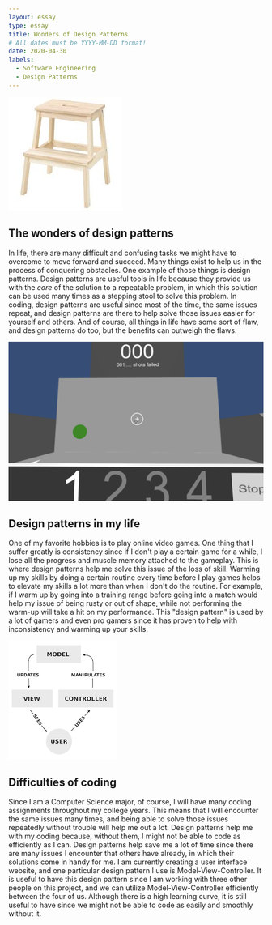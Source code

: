 ```yaml
---
layout: essay
type: essay
title: Wonders of Design Patterns
# All dates must be YYYY-MM-DD format!
date: 2020-04-30
labels:
  - Software Engineering
  - Design Patterns
--- 
```


<img class="ui right small rounded floated image" src="../images/stepping-stool.jpg">

## The wonders of design patterns
In life, there are many difficult and confusing tasks we might have to overcome to move forward and succeed. Many things exist to help us in the process of conquering obstacles. One example of those things is design patterns. Design patterns are useful tools in life because they provide us with the *core* of the solution to a repeatable problem, in which this solution can be used many times as a stepping stool to solve this problem. In coding, design patterns are useful since most of the time, the same issues repeat, and design patterns are there to help solve those issues easier for yourself and others. And of course, all things in life have some sort of flaw, and design patterns do too, but the benefits can outweigh the flaws.

<img class="ui medium right circular floated image" src="../images/gaming-warm-up.png">

## Design patterns in my life
One of my favorite hobbies is to play online video games. One thing that I suffer greatly is consistency since if I don't play a certain game for a while, I lose all the progress and muscle memory attached to the gameplay. This is where design patterns help me solve this issue of the loss of skill. Warming up my skills by doing a certain routine every time before I play games helps to elevate my skills a lot more than when I don't do the routine. For example, if I warm up by going into a training range before going into a match would help my issue of being rusty or out of shape, while not performing the warm-up will take a hit on my performance. This "design pattern" is used by a lot of gamers and even pro gamers since it has proven to help with inconsistency and warming up your skills.

<img class="ui medium center rounded image" src="../images/mvc.png">

## Difficulties of coding
Since I am a Computer Science major, of course, I will have many coding assignments throughout my college years. This means that I will encounter the same issues many times, and being able to solve those issues repeatedly without trouble will help me out a lot. Design patterns help me with my coding because, without them, I might not be able to code as efficiently as I can. Design patterns help save me a lot of time since there are many issues I encounter that others have already, in which their solutions come in handy for me. I am currently creating a user interface website, and one particular design pattern I use is Model-View-Controller. It is useful to have this design pattern since I am working with three other people on this project, and we can utilize Model-View-Controller efficiently between the four of us. Although there is a high learning curve, it is still useful to have since we might not be able to code as easily and smoothly without it.
